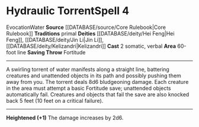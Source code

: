 ﻿---
actions: '[two-actions]'
area: 60-foot line
bloodline: null
component:
- Somatic
- Verbal
cost: null
deity:
- '[[DATABASE/deity/Hei Feng|Hei Feng]]'
- '[[DATABASE/deity/Jin Li|JinLi]]'
- '[[DATABASE/deity/Kelizandri|Kelizandri]]'
- '[[DATABASE/deity/Kelizandri|Kelizandri]]'
domain: null
duration: null
element: Water
heighten: '+1'
heighten_level: 4, 5, 6, 7, 8, 9, 10
id: '155'
lesson: null
level: '4'
mystery: null
name: Hydraulic Torrent
patron_theme: null
range: null
rarity: Common
requirement: null
rus_type_level: null
saving_throw: Fortitude
school: Evocation
source: '[[DATABASE/source/Core Rulebook|Core Rulebook]]'
target: null
tradition:
- Primal
trait:
- '[[DATABASE/trait/Evocation|Evocation]]'
- '[[DATABASE/trait/Water|Water]]'
trigger: null
type: Spell

---
# Hydraulic Torrent<span class="item-type">Spell 4</span>

<span class="item-trait">Evocation</span><span class="item-trait">Water</span>
**Source** [[DATABASE/source/Core Rulebook|Core Rulebook]] 
**Traditions** primal
**Deities** [[DATABASE/deity/Hei Feng|Hei Feng]], [[DATABASE/deity/Jin Li|Jin Li]], [[DATABASE/deity/Kelizandri|Kelizandri]]
**Cast** <span class="action-icon">2</span> somatic, verbal
**Area** 60-foot line
**Saving Throw** Fortitude

---
A swirling torrent of water manifests along a straight line, battering creatures and unattended objects in its path and possibly pushing them away from you. The torrent deals 8d6 bludgeoning damage. Each creature in the area must attempt a basic Fortitude save; unattended objects automatically fail. Creatures and objects that fail the save are also knocked back 5 feet (10 feet on a critical failure).

---
**Heightened (+1)** The damage increases by 2d6.